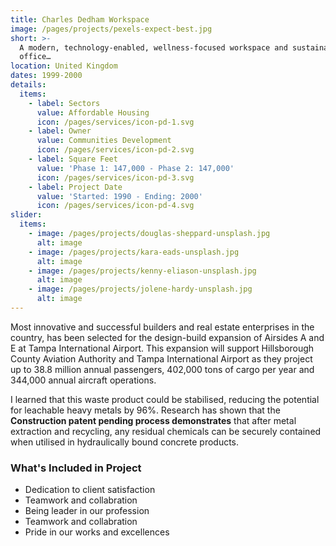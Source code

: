 ```yaml
---
title: Charles Dedham Workspace
image: /pages/projects/pexels-expect-best.jpg
short: >-
  A modern, technology-enabled, wellness-focused workspace and sustainable
  office…
location: United Kingdom
dates: 1999-2000
details:
  items:
    - label: Sectors
      value: Affordable Housing
      icon: /pages/services/icon-pd-1.svg
    - label: Owner
      value: Communities Development
      icon: /pages/services/icon-pd-2.svg
    - label: Square Feet
      value: 'Phase 1: 147,000 - Phase 2: 147,000'
      icon: /pages/services/icon-pd-3.svg
    - label: Project Date
      value: 'Started: 1990 - Ending: 2000'
      icon: /pages/services/icon-pd-4.svg
slider:
  items:
    - image: /pages/projects/douglas-sheppard-unsplash.jpg
      alt: image
    - image: /pages/projects/kara-eads-unsplash.jpg
      alt: image
    - image: /pages/projects/kenny-eliason-unsplash.jpg
      alt: image
    - image: /pages/projects/jolene-hardy-unsplash.jpg
      alt: image
---
```


Most innovative and successful builders and real estate enterprises in the country, has been selected for the design-build expansion of Airsides A and E at Tampa International Airport. This expansion will support Hillsborough County Aviation Authority and Tampa International Airport as they project up to 38.8 million annual passengers, 402,000 tons of cargo per year and 344,000 annual aircraft operations.

I learned that this waste product could be stabilised, reducing the potential for leachable heavy metals by 96%. Research has shown that the **Construction patent pending process demonstrates** that after metal extraction and recycling, any residual chemicals can be securely contained when utilised in hydraulically bound concrete products.

### What's Included in Project

* Dedication to client satisfaction 
* Teamwork and collabration         
* Being leader in our profession         
* Teamwork and collabration       
* Pride in our works and excellences
